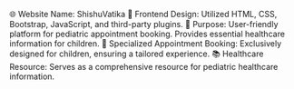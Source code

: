 🌐 Website Name: ShishuVatika
🎨 Frontend Design:
Utilized HTML, CSS, Bootstrap, JavaScript, and third-party plugins.
🏥 Purpose:
User-friendly platform for pediatric appointment booking.
Provides essential healthcare information for children.
📅 Specialized Appointment Booking:
Exclusively designed for children, ensuring a tailored experience.
📚 Healthcare Resource:
Serves as a comprehensive resource for pediatric healthcare information.
